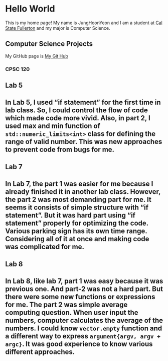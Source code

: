 # Hello World

This is my home page! My name is JungHoonYeon and I am a student at [Cal State Fullerton](http://www.fullerton.edu/) and my major is Computer Science.

## Computer Science Projects

My GitHub page is [My Git Hub](http://github.com/YeonJungHoon)

### CPSC 120

## Lab 5

In Lab 5, I used “if statement” for the first time in lab class. So, I could control the flow of code which made code more vivid. Also, in part 2, I used max and min function of `std::numeric_limits<int>` class for defining the range of valid number. This was new approaches to prevent code from bugs for me.
---
## Lab 7

In Lab 7, the part 1 was easier for me because I already finished it in another lab class. However, the part 2 was most demanding part for me. It seems it consists of simple structure with “if statement”. But it was hard part using “if statement” properly for optimizing the code. Various parking sign has its own time range. Considering all of it at once and making code was complicated for me.
---
## Lab 8

In Lab 8, like lab 7, part 1 was easy because it was previous one. And part-2 was not a hard part. But there were some new functions or expressions for me. The part 2 was simple average computing question. When user input the numbers, computer calculates the average of the numbers. I could know `vector.empty` function and a different way to express `argument{argv, argv + argc}`. It was good experience to know various different approaches.
---
